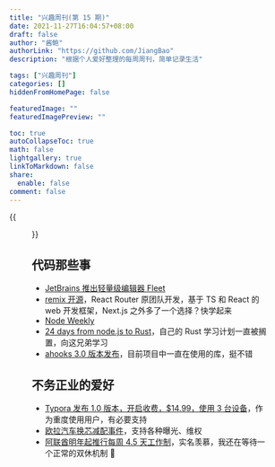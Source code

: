 ```yaml
---
title: "兴趣周刊(第 15 期)"
date: 2021-11-27T16:04:57+08:00
draft: false
author: "酱鲍"
authorLink: "https://github.com/JiangBao"
description: "根据个人爱好整理的每周周刊，简单记录生活"

tags: ["兴趣周刊"]
categories: []
hiddenFromHomePage: false

featuredImage: ""
featuredImagePreview: ""

toc: true
autoCollapseToc: true
math: false
lightgallery: true
linkToMarkdown: false
share:
  enable: false
comment: false
---
```


<!--more-->
{{<figure src="https://jiangbao-1258001083.cos.ap-shanghai.myqcloud.com/20121202.png" title="对称日期">}}

## 代码那些事
* [JetBrains 推出轻量级编辑器 Fleet](https://www.jetbrains.com/fleet/)
* [remix 开源](https://remix.run/)，React Router 原团队开发，基于 TS 和 React 的 web 开发框架，Next.js 之外多了一个选择？快学起来
* [Node Weekly](https://nodeweekly.com/issues/416)
* [24 days from node.js to Rust](https://vino.dev/blog/node-to-rust-day-1-rustup/)，自己的 Rust 学习计划一直被搁置，向这兄弟学习
* [ahooks 3.0 版本发布](https://ahooks.js.org/zh-CN/guide/upgrade/)，目前项目中一直在使用的库，挺不错

## 不务正业的爱好
* [Typora 发布 1.0 版本，开启收费，$14.99，使用 3 台设备](https://support.typora.io/What's-New-1.0/)，作为重度使用用户，有必要支持
* [欧拉汽车换芯减配事件](http://www.nbd.com.cn/articles/2021-12-08/2029478.html)，支持各种曝光、维权
* [阿联酋明年起推行每周 4.5 天工作制](https://weibo.com/1699432410/L5ePT33vX)，实名羡慕，我还在等待一个正常的双休机制 🐶
